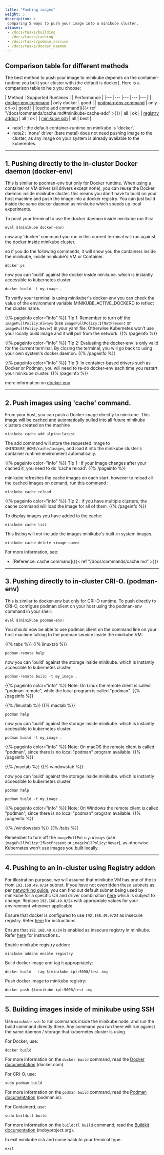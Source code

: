 ```yaml
---
title: "Pushing images"
weight: 5
description: >
 comparing 5 ways to push your image into a minikube cluster.
aliases:
 - /docs/tasks/building
 - /docs/tasks/caching
 - /docs/tasks/podman_service
 - /docs/tasks/docker_daemon
---
```



## Comparison table for different methods

The best method to push your image to minikube depends on the container-runtime you built your cluster with (the default is docker).
Here is a comparison table to help you choose:

| Method    | Supported Runtimes    |  |  Performance  |
|--- |--- |--- |--- |--- |
|  [docker-env command](/docs/handbook/pushing/#1pushing-directly-to-the-in-cluster-docker-daemon-docker-env) |   only docker |  good  |
|  [podman-env command](/docs/handbook/pushing/#3-pushing-directly-to-in-cluster-crio-podman-env) |   only cri-o |  good  |
|  [cache add command]({{< ref "/docs/commands/cache.md#minikube-cache-add" >}})  |  all  |  ok  |
|  [registry addon](/docs/handbook/pushing/#4-pushing-to-an-in-cluster-using-registry-addon)   |   all |  ok  |
|  [minikube ssh](/docs/handbook/pushing/#5-building-images-inside-of-minikube-using-ssh)   |   all | best  |

* note1 : the default container-runtime on minikube is 'docker'.
* note2 : 'none' driver (bare metal) does not need pushing image to the cluster, as any image on your system is already available to the kuberentes.

---

## 1. Pushing directly to the in-cluster Docker daemon (docker-env)

This is similar to podman-env but only for Docker runtime.
When using a container or VM driver (all drivers except none), you can reuse the Docker daemon inside minikube cluster.
this means you don't have to build on your host machine and push the image into a docker registry. You can just build inside the same docker daemon as minikube which speeds up local experiments.

To point your terminal to use the docker daemon inside minikube run this:

```shell
eval $(minikube docker-env)
```

now any 'docker' command you run in this current terminal will run against the docker inside minikube cluster.

so if you do the following commands, it will show you the containers inside the minikube, inside minikube's VM or Container.

```shell
docker ps
```

now you can 'build' against the docker inside minikube. which is instantly accessible to kubernetes cluster.

```shell
docker build -t my_image .
```

To verify your terminal is using minikuber's docker-env you can check the value of the environment variable MINIKUBE_ACTIVE_DOCKERD to reflect the cluster name.

{{% pageinfo color="info" %}}
Tip 1:
Remember to turn off the `imagePullPolicy:Always` (use `imagePullPolicy:IfNotPresent` or `imagePullPolicy:Never`) in your yaml file. Otherwise Kubernetes won't use your locally build image and it will pull from the network.
{{% /pageinfo %}}

{{% pageinfo color="info" %}}
Tip 2:
Evaluating the docker-env is only valid for the current terminal.
By closing the terminal, you will go back to using your own system's docker daemon.
{{% /pageinfo %}}

{{% pageinfo color="info" %}}
Tip 3:
In container-based drivers such as Docker or Podman, you will need to re-do docker-env each time you restart your minikube cluster.
{{% /pageinfo %}}

more information on [docker-env](https://minikube.sigs.k8s.io/docs/commands/docker-env/)

---

## 2. Push images using 'cache' command.

From your host, you can push a Docker image directly to minikube. This image will be cached and automatically pulled into all future minikube clusters created on the machine

```shell
minikube cache add alpine:latest
```

The add command will store the requested image to `$MINIKUBE_HOME/cache/images`, and load it into the minikube cluster's container runtime environment automatically.

{{% pageinfo color="info" %}}
Tip 1 :
If your image changes after your cached it, you need to do 'cache reload'.
{{% /pageinfo %}}

minikube refreshes the cache images on each start. however to reload all the cached images on demand, run this command :
```shell
minikube cache reload
```

{{% pageinfo color="info" %}}
Tip 2 :
if you have multiple clusters, the cache command will load the image for all of them.
{{% /pageinfo %}}

To display images you have added to the cache:

```shell
minikube cache list
```

This listing will not include the images minikube's built-in system images.

```shell
minikube cache delete <image name>
```

For more information, see:

* [Reference: cache command]({{< ref "/docs/commands/cache.md" >}})

---

## 3. Pushing directly to in-cluster CRI-O. (podman-env)

This is similar to docker-env but only for CRI-O runtime.
To push directly to CRI-O, configure podman client on your host using the podman-env command in your shell:

```shell
eval $(minikube podman-env)
```

You should now be able to use podman client on the command line on your host machine talking to the podman service inside the minikube VM:

{{% tabs %}}
{{% linuxtab %}}

```shell
podman-remote help
```

now you can 'build' against the storage inside minikube. which is instantly accessible to kubernetes cluster.

```shell
podman-remote build -t my_image .
```

{{% pageinfo color="info" %}}
Note: On Linux the remote client is called "podman-remote", while the local program is called "podman".
{{% /pageinfo %}}

{{% /linuxtab %}}
{{% mactab %}}

```shell
podman help
```

now you can 'build' against the storage inside minikube. which is instantly accessible to kubernetes cluster.

```shell
podman build -t my_image .
```

{{% pageinfo color="info" %}}
Note: On macOS the remote client is called "podman", since there is no local "podman" program available.
{{% /pageinfo %}}

{{% /mactab %}}
{{% windowstab %}}

now you can 'build' against the storage inside minikube. which is instantly accessible to kubernetes cluster.

```shell
podman help
```

```shell
podman build -t my_image .
```

{{% pageinfo color="info" %}}
Note: On Windows the remote client is called "podman", since there is no local "podman" program available.
{{% /pageinfo %}}

{{% /windowstab %}}
{{% /tabs %}}

Remember to turn off the `imagePullPolicy:Always` (use `imagePullPolicy:IfNotPresent` or `imagePullPolicy:Never`), as otherwise Kubernetes won't use images you built locally.

---

## 4. Pushing to an in-cluster using Registry addon

For illustration purpose, we will assume that minikube VM has one of the ip from `192.168.49.0/24` subnet. If you have not overridden these subnets as per [networking guide](https://minikube.sigs.k8s.io/reference/networking/), you can find out default subnet being used by minikube for a specific OS and driver combination [here](https://github.com/kubernetes/minikube/blob/dfd9b6b83d0ca2eeab55588a16032688bc26c348/pkg/minikube/cluster/cluster.go#L408) which is subject to change. Replace `192.168.49.0/24` with appropriate values for your environment wherever applicable.

Ensure that docker is configured to use `192.168.49.0/24` as insecure registry. Refer [here](https://docs.docker.com/registry/insecure/) for instructions.

Ensure that `192.168.49.0/24` is enabled as insecure registry in minikube. Refer [here](https://minikube.sigs.k8s.io/docs/handbook/registry/#enabling-insecure-registries/) for instructions..

Enable minikube registry addon:

```shell
minikube addons enable registry
```

Build docker image and tag it appropriately:

```shell
docker build --tag $(minikube ip):5000/test-img .
```

Push docker image to minikube registry:

```shell
docker push $(minikube ip):5000/test-img
```

---

## 5. Building images inside of minikube using SSH

Use `minikube ssh` to run commands inside the minikube node, and run the build command directly there.
Any command you run there will run against the same daemon / storage that kubernetes cluster is using.

For Docker, use:

```shell
docker build
```

For more information on the `docker build` command, read the [Docker documentation](https://docs.docker.com/engine/reference/commandline/build/) (docker.com).

For CRI-O, use:

```shell
sudo podman build
```

For more information on the `podman build` command, read the [Podman documentation](https://github.com/containers/podman/blob/master/docs/source/markdown/podman-build.1.md) (podman.io).

For Containerd, use:

```shell
sudo buildctl build
```

For more information on the `buildctl build` command, read the [Buildkit documentation](https://github.com/moby/buildkit#quick-start) (mobyproject.org).

to exit minikube ssh and come back to your terminal type:

```shell
exit
```
